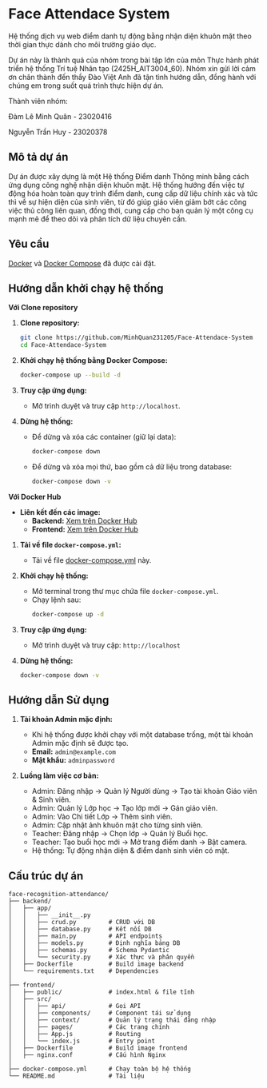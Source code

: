# Face Attendace System

Hệ thống dịch vụ web điểm danh tự động bằng nhận diện khuôn mặt theo thời gian thực dành cho môi trường giáo dục.

Dự án này là thành quả của nhóm trong bài tập lớn của môn Thực hành phát triển hệ thống Trí tuệ Nhân tạo (2425H_AIT3004_60). Nhóm xin gửi lời cảm ơn chân thành đến thầy Đào Việt Anh đã tận tình hướng dẫn, đồng hành với chúng em trong suốt quá trình thực hiện dự án.

Thành viên nhóm:

Đàm Lê Minh Quân - 23020416

Nguyễn Trần Huy - 23020378

## Mô tả dự án

Dự án được xây dựng là một Hệ thống Điểm danh Thông minh bằng cách ứng dụng công nghệ nhận diện khuôn mặt. Hệ thống hướng đến việc tự động hóa hoàn toàn quy trình điểm danh, cung cấp dữ liệu chính xác và tức thì về sự hiện diện của sinh viên, từ đó giúp giáo viên giảm bớt các công việc thủ công liên quan, đồng thời, cung cấp cho ban quản lý một công cụ mạnh mẽ để theo dõi và phân tích dữ liệu chuyên cần.

## Yêu cầu
[Docker](https://www.docker.com/get-started) và [Docker Compose](https://docs.docker.com/compose/install/) đã được cài đặt.

## Hướng dẫn khởi chạy hệ thống 

**Với Clone repository**

1.  **Clone repository:**
    ```bash
    git clone https://github.com/MinhQuan231205/Face-Attendace-System
    cd Face-Attendace-System
    ```

2.  **Khởi chạy hệ thống bằng Docker Compose:**
    ```bash
    docker-compose up --build -d
    ```

3.  **Truy cập ứng dụng:**
    - Mở trình duyệt và truy cập `http://localhost`.

4.  **Dừng hệ thống:**
    - Để dừng và xóa các container (giữ lại data):
      ```bash
      docker-compose down
      ```
    - Để dừng và xóa mọi thứ, bao gồm cả dữ liệu trong database:
      ```bash
      docker-compose down -v
      ```

**Với Docker Hub**

- **Liên kết đến các image:** 
    - **Backend:** [Xem trên Docker Hub](https://hub.docker.com/r/minhquan2312/face-attendance-system-backend)
    - **Frontend:** [Xem trên Docker Hub](https://hub.docker.com/r/minhquan2312/face-attendance-system-frontend)

1.  **Tải về file `docker-compose.yml`:**
    - Tải về file [docker-compose.yml](./dockerhub/docker-compose.yml) này.

3.  **Khởi chạy hệ thống:**
    - Mở terminal trong thư mục chứa file `docker-compose.yml`.
    - Chạy lệnh sau:
      ```bash
      docker-compose up -d
      ```

4.  **Truy cập ứng dụng:**
    - Mở trình duyệt và truy cập: `http://localhost`

5.  **Dừng hệ thống:**
    ```bash
    docker-compose down -v
    ```

## Hướng dẫn Sử dụng

1.  **Tài khoản Admin mặc định:**
    - Khi hệ thống được khởi chạy với một database trống, một tài khoản Admin mặc định sẽ được tạo.
    - **Email:** `admin@example.com`
    - **Mật khẩu:** `adminpassword`

2.  **Luồng làm việc cơ bản:**
    - Admin: Đăng nhập → Quản lý Người dùng → Tạo tài khoản Giáo viên & Sinh viên.
    - Admin: Quản lý Lớp học → Tạo lớp mới → Gán giáo viên.
    - Admin: Vào Chi tiết Lớp → Thêm sinh viên.
    - Admin: Cập nhật ảnh khuôn mặt cho từng sinh viên.
    - Teacher: Đăng nhập → Chọn lớp → Quản lý Buổi học.
    - Teacher: Tạo buổi học mới → Mở trang điểm danh → Bật camera.
    - Hệ thống: Tự động nhận diện & điểm danh sinh viên có mặt.

## Cấu trúc dự án

```
face-recognition-attendance/
├── backend/
│   ├── app/               
│   │   ├── __init__.py
│   │   ├── crud.py         # CRUD với DB
│   │   ├── database.py     # Kết nối DB
│   │   ├── main.py         # API endpoints
│   │   ├── models.py       # Định nghĩa bảng DB
│   │   ├── schemas.py      # Schema Pydantic
│   │   └── security.py     # Xác thực và phân quyền
│   ├── Dockerfile          # Build image backend
│   └── requirements.txt    # Dependencies
│
├── frontend/
│   ├── public/             # index.html & file tĩnh
│   ├── src/                
│   │   ├── api/            # Gọi API 
│   │   ├── components/     # Component tái sử dụng
│   │   ├── context/        # Quản lý trạng thái đăng nhập
│   │   ├── pages/          # Các trang chính
│   │   ├── App.js          # Routing
│   │   └── index.js        # Entry point
│   ├── Dockerfile          # Build image frontend
│   ├── nginx.conf          # Cấu hình Nginx
│
├── docker-compose.yml      # Chạy toàn bộ hệ thống
└── README.md               # Tài liệu
```
